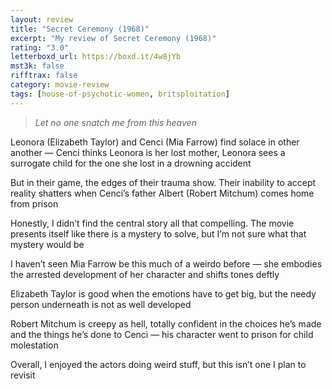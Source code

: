 ```yaml
---
layout: review
title: "Secret Ceremony (1968)"
excerpt: "My review of Secret Ceremony (1968)"
rating: "3.0"
letterboxd_url: https://boxd.it/4w8jYb
mst3k: false
rifftrax: false
category: movie-review
tags: [house-of-psychotic-women, britsploitation]
---
```


<blockquote><i>Let no one snatch me from this heaven</i></blockquote>Leonora (Elizabeth Taylor) and Cenci (Mia Farrow) find solace in other another — Cenci thinks Leonora is her lost mother, Leonora sees a surrogate child for the one she lost in a drowning accident

But in their game, the edges of their trauma show. Their inability to accept reality shatters when Cenci’s father Albert (Robert Mitchum) comes home from prison

Honestly, I didn’t find the central story all that compelling. The movie presents itself like there is a mystery to solve, but I’m not sure what that mystery would be

I haven’t seen Mia Farrow be this much of a weirdo before — she embodies the arrested development of her character and shifts tones deftly

Elizabeth Taylor is good when the emotions have to get big, but the needy person underneath is not as well developed

Robert Mitchum is creepy as hell, totally confident in the choices he’s made and the things he’s done to Cenci — his character went to prison for child molestation

Overall, I enjoyed the actors doing weird stuff, but this isn’t one I plan to revisit
